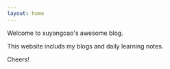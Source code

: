 ```yaml
---
layout: home
---
```


Welcome to xuyangcao's awesome blog.

This website includs my blogs and daily learning notes.

Cheers!
